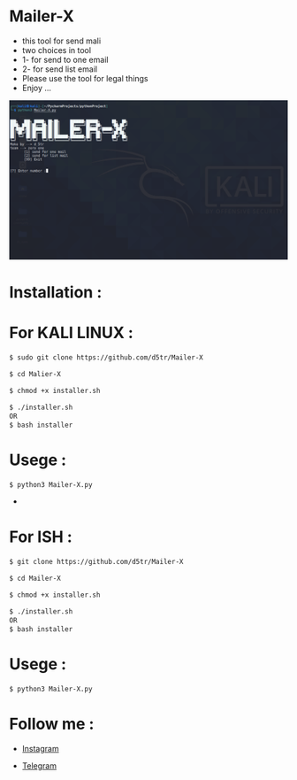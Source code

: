 # Mailer-X

* this tool for send mali
* two choices in tool 
* 1- for send to one email
* 2- for send list email
* Please use the tool for legal things
* Enjoy ...

![Malier-X](https://github.com/d5tr/Mailer-X/blob/main/ma.png)


# Installation :


# For KALI LINUX :

```
$ sudo git clone https://github.com/d5tr/Mailer-X
```

```
$ cd Malier-X
```

```
$ chmod +x installer.sh
```

```
$ ./installer.sh
OR 
$ bash installer
```

# Usege :

```
$ python3 Mailer-X.py
```
*
# For ISH :

```
$ git clone https://github.com/d5tr/Mailer-X
```

```
$ cd Mailer-X
```

```
$ chmod +x installer.sh
```

```
$ ./installer.sh
OR 
$ bash installer
```

# Usege :

```
$ python3 Mailer-X.py
```

# Follow me :


* [Instagram](https://instagram.com/d_5tr)



* [Telegram](https://t.me/d5tr_Cyber)
